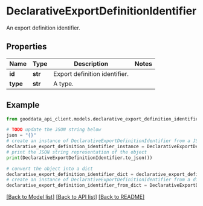 # DeclarativeExportDefinitionIdentifier

An export definition identifier.

## Properties

Name | Type | Description | Notes
------------ | ------------- | ------------- | -------------
**id** | **str** | Export definition identifier. | 
**type** | **str** | A type. | 

## Example

```python
from gooddata_api_client.models.declarative_export_definition_identifier import DeclarativeExportDefinitionIdentifier

# TODO update the JSON string below
json = "{}"
# create an instance of DeclarativeExportDefinitionIdentifier from a JSON string
declarative_export_definition_identifier_instance = DeclarativeExportDefinitionIdentifier.from_json(json)
# print the JSON string representation of the object
print(DeclarativeExportDefinitionIdentifier.to_json())

# convert the object into a dict
declarative_export_definition_identifier_dict = declarative_export_definition_identifier_instance.to_dict()
# create an instance of DeclarativeExportDefinitionIdentifier from a dict
declarative_export_definition_identifier_from_dict = DeclarativeExportDefinitionIdentifier.from_dict(declarative_export_definition_identifier_dict)
```
[[Back to Model list]](../README.md#documentation-for-models) [[Back to API list]](../README.md#documentation-for-api-endpoints) [[Back to README]](../README.md)


